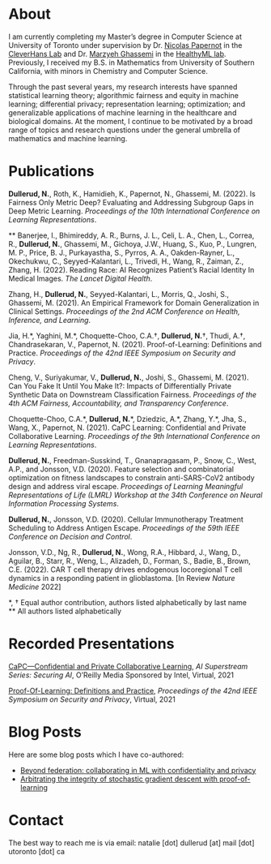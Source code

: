 # About
I am currently completing my Master’s degree in Computer Science at University of Toronto under supervision by Dr. [Nicolas Papernot](https://www.papernot.fr/) in the [CleverHans Lab](https://cleverhans-lab.github.io/) and Dr. [Marzyeh Ghassemi](https://healthyml.org/marzyeh/) in the [HealthyML lab](https://healthyml.org/). Previously, I received my B.S. in Mathematics from University of Southern California, with minors in Chemistry and Computer Science.

Through the past several years, my research interests have spanned statistical learning theory; algorithmic fairness and equity in machine learning; differential privacy; representation learning; optimization; and generalizable applications of machine learning in the healthcare and biological domains. At the moment, I continue to be motivated by a broad range of topics and research questions under the general umbrella of mathematics and machine learning.

# Publications
**Dullerud, N.**, Roth, K., Hamidieh, K., Papernot, N., Ghassemi, M. (2022). Is Fairness Only Metric Deep? Evaluating and Addressing Subgroup Gaps in Deep Metric Learning. *Proceedings of the 10th International Conference on Learning Representations*.

\*\* Banerjee, I., Bhimireddy, A. R., Burns, J. L., Celi, L. A., Chen, L., Correa, R., **Dullerud, N.**, Ghassemi, M., Gichoya, J.W., Huang, S., Kuo, P., Lungren, M. P., Price, B. J., Purkayastha, S., Pyrros, A. A., Oakden-Rayner, L., Okechukwu, C., Seyyed-Kalantari, L., Trivedi, H., Wang, R., Zaiman, Z., Zhang, H. (2022). Reading Race: AI Recognizes Patient’s Racial Identity In Medical Images. *The Lancet Digital Health*.

Zhang, H., **Dullerud, N.**, Seyyed-Kalantari, L., Morris, Q., Joshi, S., Ghassemi, M. (2021). An Empirical Framework for Domain Generalization in Clinical Settings. *Proceedings of the 2nd ACM Conference on Health, Inference, and Learning*. 

Jia, H.\*, Yaghini, M.\*, Choquette-Choo, C.A.†, **Dullerud, N.**†, Thudi, A.†, Chandrasekaran, V., Papernot, N. (2021). Proof-of-Learning: Definitions and Practice. *Proceedings of the 42nd IEEE Symposium on Security and Privacy*.

Cheng, V., Suriyakumar, V., **Dullerud, N.**, Joshi, S., Ghassemi, M. (2021). Can You Fake It Until You Make It?: Impacts of Differentially Private Synthetic Data on Downstream Classification Fairness. *Proceedings of the 4th ACM Fairness, Accountability, and Transparency Conference*.

Choquette-Choo, C.A.\*, **Dullerud, N.**\*, Dziedzic, A.\*, Zhang, Y.\*, Jha, S., Wang, X., Papernot, N. (2021). CaPC Learning: Confidential and Private Collaborative Learning. *Proceedings of the 9th International Conference on Learning Representations*.

**Dullerud, N.**, Freedman-Susskind, T., Gnanapragasam, P., Snow, C., West, A.P., and Jonsson, V.D. (2020). Feature selection and combinatorial optimization on fitness landscapes to constrain anti-SARS-CoV2 antibody design and address viral escape. *Proceedings of Learning Meaningful Representations of Life (LMRL) Workshop at the 34th Conference on Neural Information Processing Systems*.

**Dullerud, N.**, Jonsson, V.D. (2020). Cellular Immunotherapy Treatment Scheduling to Address Antigen Escape. *Proceedings of the 59th IEEE Conference on Decision and Control*.

Jonsson, V.D., Ng, R., **Dullerud, N.**, Wong, R.A., Hibbard, J., Wang, D., Aguilar, B., Starr, R., Weng, L., Alizadeh, D., Forman, S., Badie, B., Brown, C.E. (2022). CAR T cell therapy drives endogenous locoregional T cell dynamics in a responding patient in glioblastoma. [In Review *Nature Medicine* 2022]

\*, † Equal author contribution, authors listed alphabetically by last name  
\*\* All authors listed alphabetically

# Recorded Presentations
[CaPC—Confidential and Private Collaborative Learning](https://www.oreilly.com/library/view/ai-superstream-series/0636920672319/), *AI Superstream Series: Securing AI*, O’Reilly Media Sponsored by Intel, Virtual, 2021

[Proof-Of-Learning: Definitions and Practice](https://www.youtube.com/watch?v=4h_76xTTPvk), *Proceedings of the 42nd IEEE Symposium on Security and Privacy*, Virtual, 2021

# Blog Posts
Here are some blog posts which I have co-authored:
* [Beyond federation: collaborating in ML with confidentiality and privacy](http://www.cleverhans.io/2021/05/01/capc.html)
* [Arbitrating the integrity of stochastic gradient descent with proof-of-learning](http://www.cleverhans.io/2021/07/30/pol.html)

# Contact
The best way to reach me is via email: natalie [dot] dullerud [at] mail [dot] utoronto [dot] ca
